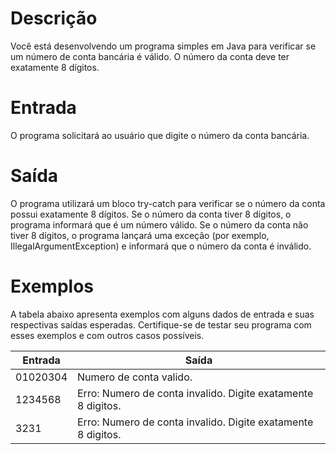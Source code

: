 # Descrição
Você está desenvolvendo um programa simples em Java para verificar se um número de conta bancária é válido. O número da conta deve ter exatamente 8 dígitos.

# Entrada
O programa solicitará ao usuário que digite o número da conta bancária.
# Saída
O programa utilizará um bloco try-catch para verificar se o número da conta possui exatamente 8 dígitos.
Se o número da conta tiver 8 dígitos, o programa informará que é um número válido.
Se o número da conta não tiver 8 dígitos, o programa lançará uma exceção (por exemplo, IllegalArgumentException) e informará que o número da conta é inválido.
# Exemplos
A tabela abaixo apresenta exemplos com alguns dados de entrada e suas respectivas saídas esperadas. Certifique-se de testar seu programa com esses exemplos e com outros casos possíveis.

| Entrada  | 	Saída                                                        |
|----------|---------------------------------------------------------------|
| 01020304 | 	Numero de conta valido.                                      |
| 1234568  | 	Erro: Numero de conta invalido. Digite exatamente 8 digitos. |
| 3231     | 	Erro: Numero de conta invalido. Digite exatamente 8 digitos. |